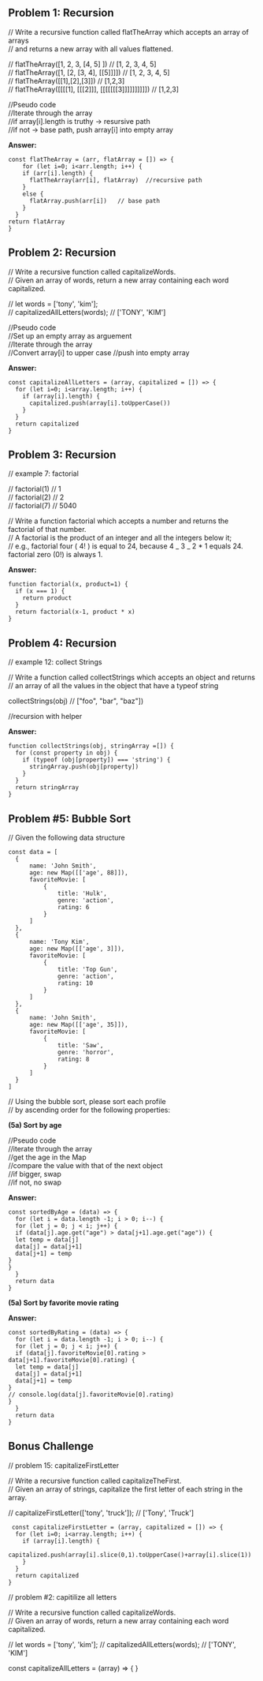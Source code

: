 ## Problem 1: Recursion

// Write a recursive function called flatTheArray which accepts an array of arrays  
// and returns a new array with all values flattened.

// flatTheArray([1, 2, 3, [4, 5] ]) // [1, 2, 3, 4, 5]  
// flatTheArray([1, [2, [3, 4], [[5]]]]) // [1, 2, 3, 4, 5]  
// flatTheArray([[1],[2],[3]]) // [1,2,3]  
// flatTheArray([[[[1], [[[2]]], [[[[[[[3]]]]]]]]]]) // [1,2,3]

//Pseudo code  
//Iterate through the array  
//if array[i].length is truthy -> resursive path  
//if not -> base path, push array[i] into empty array

**Answer:**

```
const flatTheArray = (arr, flatArray = []) => {
    for (let i=0; i<arr.length; i++) {
    if (arr[i].length) {
      flatTheArray(arr[i], flatArray)  //recursive path
    }
    else {
      flatArray.push(arr[i])   // base path
    }
  }
return flatArray
}
```

## Problem 2: Recursion

// Write a recursive function called capitalizeWords.  
// Given an array of words, return a new array containing each word capitalized.

// let words = ['tony', 'kim'];  
// capitalizedAllLetters(words); // ['TONY', 'KIM']

//Pseudo code  
//Set up an empty array as arguement  
//Iterate through the array  
//Convert array[i] to upper case
//push into empty array

**Answer:**

```
const capitalizeAllLetters = (array, capitalized = []) => {
  for (let i=0; i<array.length; i++) {
    if (array[i].length) {
      capitalized.push(array[i].toUpperCase())
    }
  }
  return capitalized
}
```

## Problem 3: Recursion

// example 7: factorial

// factorial(1) // 1  
// factorial(2) // 2  
// factorial(7) // 5040

// Write a function factorial which accepts a number and returns the factorial of that number.  
// A factorial is the product of an integer and all the integers below it;  
// e.g., factorial four ( 4! ) is equal to 24, because 4 _ 3 _ 2 \* 1 equals 24. factorial zero
(0!) is always 1.

**Answer:**

```
function factorial(x, product=1) {
  if (x === 1) {
    return product
  }
  return factorial(x-1, product * x)
}

```

## Problem 4: Recursion

// example 12: collect Strings

// Write a function called collectStrings which accepts an object and returns  
// an array of all the values in the object that have a typeof string

collectStrings(obj) // ["foo", "bar", "baz"])

//recursion with helper

**Answer:**

```
function collectStrings(obj, stringArray =[]) {
  for (const property in obj) {
    if (typeof (obj[property]) === 'string') {
      stringArray.push(obj[property])
    }
  }
  return stringArray
}

```

## Problem #5: Bubble Sort

// Given the following data structure

```
const data = [
  {
      name: 'John Smith',
      age: new Map([['age', 88]]),
      favoriteMovie: [
          {
              title: 'Hulk',
              genre: 'action',
              rating: 6
          }
      ]
  },
  {
      name: 'Tony Kim',
      age: new Map([['age', 3]]),
      favoriteMovie: [
          {
              title: 'Top Gun',
              genre: 'action',
              rating: 10
          }
      ]
  },
  {
      name: 'John Smith',
      age: new Map([['age', 35]]),
      favoriteMovie: [
          {
              title: 'Saw',
              genre: 'horror',
              rating: 8
          }
      ]
  }
]
```

// Using the bubble sort, please sort each profile  
// by ascending order for the following properties:

**(5a) Sort by age**

//Pseudo code  
//iterate through the array  
//get the age in the Map  
//compare the value with that of the next object  
//if bigger, swap  
//if not, no swap

**Answer:**

```
const sortedByAge = (data) => {
  for (let i = data.length -1; i > 0; i--) {
  for (let j = 0; j < i; j++) {
  if (data[j].age.get("age") > data[j+1].age.get("age")) {
  let temp = data[j]
  data[j] = data[j+1]
  data[j+1] = temp
}
}
  }
  return data
}
```

**(5a) Sort by favorite movie rating**

**Answer:**

```
const sortedByRating = (data) => {
  for (let i = data.length -1; i > 0; i--) {
  for (let j = 0; j < i; j++) {
  if (data[j].favoriteMovie[0].rating > data[j+1].favoriteMovie[0].rating) {
  let temp = data[j]
  data[j] = data[j+1]
  data[j+1] = temp
}
// console.log(data[j].favoriteMovie[0].rating)
}
  }
  return data
}

```

## Bonus Challenge

// problem 15: capitalizeFirstLetter

// Write a recursive function called capitalizeTheFirst.  
// Given an array of strings, capitalize the first letter of each string in the array.

// capitalizeFirstLetter(['tony', 'truck']); // ['Tony', 'Truck']

```
 const capitalizeFirstLetter = (array, capitalized = []) => {
  for (let i=0; i<array.length; i++) {
    if (array[i].length) {
      capitalized.push(array[i].slice(0,1).toUpperCase()+array[i].slice(1))
    }
  }
  return capitalized
}
```

// problem #2: capitilize all letters

// Write a recursive function called capitalizeWords.  
// Given an array of words, return a new array containing each word capitalized.

// let words = ['tony', 'kim'];
// capitalizedAllLetters(words); // ['TONY', 'KIM']

const capitalizeAllLetters = (array) => {
}
